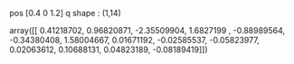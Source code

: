 pos [0.4 0 1.2]
q shape : (1,14)

array([[ 0.41218702,  0.96820871, -2.35509904,  1.6827199 , -0.88989564,
        -0.34380408,  1.58004667,  0.01671192, -0.02585537, -0.05823977,
         0.02063612,  0.10688131,  0.04823189, -0.08189419]])